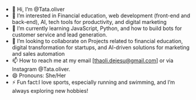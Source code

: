 - 👋 Hi, I’m @Tata.oliver
- 👀 I’m interested in Financial education, web development (front-end and back-end), AI, tech tools for productivity, and digital marketing
- 🌱 I’m currently learning JavaScript, Python, and how to build bots for customer service and lead generation.
- 💞️ I’m looking to collaborate on Projects related to financial education, digital transformation for startups, and AI-driven solutions for marketing and sales automation
- 📫 How to reach me at my email [thaoli.dejesu@gmail.com] or via Instagram @Tata.oliver.
- 😄 Pronouns: She/Her
- ⚡ Fun fact:I love sports, especially running and swimming, and I’m always exploring new hobbies!

<!---

--->
